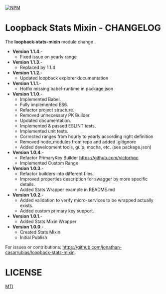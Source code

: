 [![NPM](https://nodei.co/npm/loopback-stats-mixin.png?compact=true)](https://nodei.co/npm/loopback-stats-mixin/)

Loopback Stats Mixin - CHANGELOG
=============

The **loopback-stats-mixin** module change .

- **Version 1.1.4**.- 
    - Fixed issue on yearly range
- **Version 1.1.3**.- 
    - Replaced by 1.1.4
- **Version 1.1.2**.- 
    - Updated loopback explorer documentation
- **Version 1.1.1**.- 
    - Hotfix missing babel-runtime in package.json
- **Version 1.1.0**.- 
    - Implemented Babel.
    - Fully implemented ES6.
    - Refactor project structure.
    - Removed unnecessary PK Builder.
    - Updated documentation.
    - Implemented & passed ESLINT tests.
    - Implemented unit tests.
    - Corrected ranges from hourly to yearly according right definition
    - Removed node_modules from repo and added .gitignore
    - Added development tools, gulp, mocha, etc. (see package.json)
- **Version 1.0.4**.- 
    - Refactor PrimaryKey Builder <https://github.com/victorhqc>.
    - Implemented Custom Range
- **Version 1.0.3**.- 
    - Refactor builders into different files.
    - Improved properties description for swagger by more specific details.
    - Added Stats Wrapper example in README.md
- **Version 1.0.2**.- 
    - Added validation to verify micro-services to be wrapped actually exists.
    - Added custom primary key support.
- **Version 1.0.1**.- 
    - Added Stats Mixin Wrapper 
- **Version 1.0.0**.- 
    - Created Stats Mixin
    - Initial Publish

For issues or contributions: https://github.com/jonathan-casarrubias/loopback-stats-mixin.


LICENSE
=============
[MTI](LICENSE)